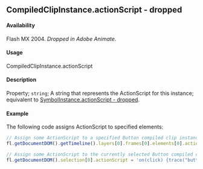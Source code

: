 ## CompiledClipInstance.actionScript - dropped

#### Availability

Flash MX 2004. *Dropped in Adobe Animate*.

#### Usage

CompiledClipInstance.actionScript

#### Description

Property; `string`; A string that represents the ActionScript for this instance; equivalent to [SymbolInstance.actionScript - dropped](../SymbolInstance_object/SymbolInstance1.md).

#### Example

The following code assigns ActionScript to specified elements:

```javascript
// Assign some ActionScript to a specified Button compiled clip instance.
fl.getDocumentDOM().getTimeline().layers[0].frames[0].elements[0].actionScript = 'on(click) {trace("button is clicked");}';

// Assign some ActionScript to the currently selected Button compiled clip instance.
fl.getDocumentDOM().selection[0].actionScript = 'on(click) {trace("button is clicked");}';
```
